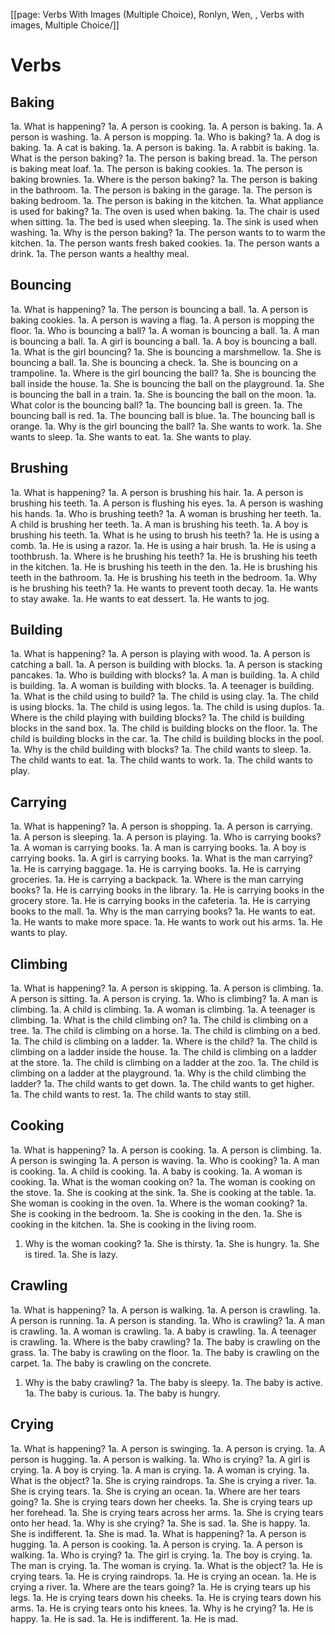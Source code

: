 [[page: Verbs With Images (Multiple Choice), Ronlyn, Wen, , Verbs with images, Multiple Choice/]]
# Verbs
## Baking
1a. What is happening?
  1a. A person is cooking.
  1a. A person is baking.
  1a. A person is washing.
  1a. A person is mopping.
1a. Who is baking?
  1a. A dog is baking.
  1a. A cat is baking.
  1a. A person is baking.
  1a. A rabbit is baking.
1a. What is the person baking?
  1a. The person is baking bread.
  1a. The person is baking meat loaf.
  1a. The person is baking cookies.
  1a. The person is baking brownies.
1a. Where is the person baking?
  1a. The person is baking in the bathroom.
  1a. The person is baking in the garage.
  1a. The person is baking bedroom.
  1a. The person is baking in the kitchen.
1a. What appliance is used for baking?
  1a. The oven is used when baking.
  1a. The chair is used when sitting.
  1a. The bed is used when sleeping.
  1a. The sink is used when washing.
1a. Why is the person baking?
  1a. The person wants to to warm the kitchen.
  1a. The person wants fresh baked cookies.
  1a. The person wants a drink.
  1a. The person wants a healthy meal.
## Bouncing
1a. What is happening?
  1a. The person is bouncing a ball.
  1a. A person is baking cookies.
  1a. A person is waving a flag.
  1a. A person is mopping the floor.
1a. Who is bouncing a ball?
  1a. A woman is bouncing a ball.
  1a. A man is bouncing a ball.
  1a. A girl is bouncing a ball.
  1a. A boy is bouncing a ball.
1a. What is the girl bouncing?
  1a. She is bouncing a marshmellow.
  1a. She is bouncing a ball.
  1a. She is bouncing a check.
  1a. She is bouncing on a trampoline.
1a. Where is the girl bouncing the ball?
  1a. She is bouncing the ball inside the house.
  1a. She is bouncing the ball on the playground.
  1a. She is bouncing the ball in a train.
  1a. She is bouncing the ball on the moon.
1a. What color is the bouncing ball?
  1a. The bouncing ball is green.
  1a. The bouncing ball is red.
  1a. The bouncing ball is blue.
  1a. The bouncing ball is orange.
1a. Why is the girl bouncing the ball?
  1a. She wants to work.
  1a. She wants to sleep.
  1a. She wants to eat.
  1a. She wants to play.
## Brushing
1a. What is happening?
  1a. A person is brushing his hair.
  1a. A person is brushing his teeth.
  1a. A person is flushing his eyes.
  1a. A person is washing his hands.
1a. Who is brushing teeth?
  1a. A woman is brushing her teeth.
  1a. A child is brushing her teeth.
  1a. A man is brushing his teeth.
  1a. A boy is brushing his teeth.
1a. What is he using to brush his teeth?
  1a. He is using a comb.
  1a. He is using a razor.
  1a. He is using a hair brush.
  1a. He is using a toothbrush.
1a. Where is he brushing his teeth?
  1a. He is brushing his teeth in the kitchen.
  1a. He is brushing his teeth in the den.
  1a. He is brushing his teeth in the bathroom.
  1a. He is brushing his teeth in the bedroom.
1a. Why is he brushing his teeth?
  1a. He wants to prevent tooth decay.
  1a. He wants to stay awake.
  1a. He wants to eat dessert.
  1a. He wants to jog.
## Building
1a. What is happening?
  1a. A person is playing with wood.
  1a. A person is catching a ball.
  1a. A person is building with blocks.
  1a. A person is stacking pancakes.
1a. Who is building with blocks?
  1a. A man is building.
  1a. A child is building.
  1a. A woman is building with blocks.
  1a. A teenager is building.
1a. What is the child using to build?
  1a. The child is using clay.
  1a. The child is using blocks.
  1a. The child is using legos.
  1a. The child is using duplos.
1a. Where is the child playing with building blocks?
  1a. The child is building blocks in the sand box.
  1a. The child is building blocks on the floor.
  1a. The child is building blocks in the car.
  1a. The child is building blocks in the pool.
1a. Why is the child building with blocks?
  1a. The child wants to sleep.
  1a. The child wants to eat.
  1a. The child wants to work.
  1a. The child wants to play.
## Carrying
1a. What is happening?
  1a. A person is shopping.
  1a. A person is carrying.
  1a. A person is sleeping.
  1a. A person is playing.
1a. Who is carrying books?
  1a.  A woman is carrying books.
  1a. A man is carrying books.
  1a.  A boy is carrying books.
  1a.  A girl is carrying books.
1a. What is the man carrying?
  1a. He is carrying baggage.
  1a. He is carrying books.
  1a. He is carrying groceries.
  1a. He is carrying a backpack.
1a. Where is the man carrying books?
  1a.  He is carrying books in the library.
  1a. He is carrying books in the grocery store.
  1a. He is carrying books in the cafeteria.
  1a. He is carrying books to the mall.
1a. Why is the man carrying books? 
  1a. He wants to eat.
  1a. He wants to make more space.
  1a. He wants to work out his arms.
  1a. He wants to play.
## Climbing
1a. What is happening?
  1a. A person is skipping.
  1a. A person is climbing.
  1a. A person is sitting.
  1a. A person is crying.
1a. Who is climbing?
  1a. A man is climbing.
  1a. A child is climbing.
  1a. A woman is climbing.
  1a. A teenager is climbing.
1a. What is the child climbing on?
  1a.  The child is climbing on a tree.
  1a.  The child is climbing on a horse.
  1a.  The child is climbing on a bed.
  1a. The child is climbing on a ladder.
1a. Where is the child?
  1a.  The child is climbing on a ladder inside the house.
  1a.  The child is climbing on a ladder at the store.
  1a.  The child is climbing on a ladder at the zoo.
  1a. The child is climbing on a ladder at the playground.
1a. Why is the child climbing the ladder? 
  1a. The child wants to get down.
  1a. The child wants to get higher.
  1a. The child wants to rest.
  1a. The child wants to stay still.
## Cooking
1a. What is happening?
  1a. A person is cooking.
  1a. A person is climbing.
  1a. A person is swinging
  1a. A person is waving.
1a. Who is cooking?
  1a. A man is cooking.
  1a. A child is cooking.
  1a. A baby is cooking.
  1a. A woman is cooking.
1a. What is the woman cooking on?
  1a. The woman is cooking on the stove.
  1a. She is cooking at the sink.
  1a. She is cooking at the table.
  1a. She woman is cooking in the oven.
1a. Where is the woman cooking?
  1a. She is cooking in the bedroom.
  1a. She is cooking in the den.
  1a. She is cooking in the kitchen.
  1a. She is cooking in the living room.
1. Why is the woman cooking?
  1a. She is thirsty.
  1a. She is hungry.
  1a. She is tired.
  1a. She is lazy.
## Crawling
1a. What is happening?
  1a. A person is walking.
  1a.  A person is crawling.
  1a.  A person is running.
  1a.  A person is standing.
1a. Who is crawling?
  1a. A man is crawling.
  1a. A woman is crawling.
  1a. A baby is crawling.
  1a. A teenager is crawling.
1a. Where is the baby crawling?
  1a. The baby is crawling on the grass.
  1a. The baby is crawling on the floor.
  1a. The baby is crawling on the carpet.
  1a. The baby is crawling on the concrete.
1. Why is the baby crawling?
  1a. The baby is sleepy.
  1a. The baby is active.
  1a. The baby is curious.
  1a. The baby is hungry.
## Crying
1a. What is happening?
  1a. A person is swinging.
  1a. A person is crying.
  1a. A person is hugging.
  1a. A person is walking.
1a. Who is crying?
  1a. A girl is crying.
  1a. A boy is crying.
  1a. A man is crying.
  1a. A woman is crying.
1a. What is the object?
  1a. She is crying raindrops.
  1a. She is crying a river.
  1a. She is crying tears.
  1a. She is crying an ocean.
1a. Where are her tears going?
  1a. She is crying tears down her cheeks.
  1a. She is crying tears up her forehead.
  1a. She is crying tears across her arms. 
  1a. She is crying tears onto her head.
1a. Why is she crying?
  1a. She is sad.
  1a. She is happy.
  1a. She is indifferent.
  1a. She is mad.
1a. What is happening?
  1a. A person is hugging.
  1a. A person is cooking.
  1a. A person is crying.
  1a. A person is walking.
1a. Who is crying?
  1a. The girl is crying.
  1a. The boy is crying.
  1a. The man is crying.
  1a. The woman is crying.
1a. What is the object?
  1a. He is crying tears.
  1a. He is crying raindrops.
  1a. He is crying an ocean.
  1a. He is crying a river.
1a. Where are the tears going?
  1a. He is crying tears up his legs.
  1a. He is crying tears down his cheeks.
  1a. He is crying tears down his arms. 
  1a. He is crying tears onto his knees.
1a. Why is he crying?
  1a. He is happy.
  1a. He is sad.
  1a. He is indifferent.
  1a. He is mad.
